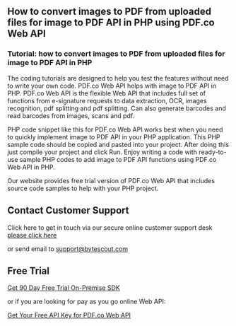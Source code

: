 ## How to convert images to PDF from uploaded files for image to PDF API in PHP using PDF.co Web API

### Tutorial: how to convert images to PDF from uploaded files for image to PDF API in PHP

The coding tutorials are designed to help you test the features without need to write your own code. PDF.co Web API helps with image to PDF API in PHP. PDF.co Web API is the flexible Web API that includes full set of functions from e-signature requests to data extraction, OCR, images recognition, pdf splitting and pdf splitting. Can also generate barcodes and read barcodes from images, scans and pdf.

PHP code snippet like this for PDF.co Web API works best when you need to quickly implement image to PDF API in your PHP application. This PHP sample code should be copied and pasted into your project. After doing this just compile your project and click Run. Enjoy writing a code with ready-to-use sample PHP codes to add image to PDF API functions using PDF.co Web API in PHP.

Our website provides free trial version of PDF.co Web API that includes source code samples to help with your PHP project.

## Contact Customer Support

Click here to get in touch via our secure online customer support desk [please click here](https://bytescout.zendesk.com/hc/en-us/requests/new?subject=PDF.co%20Web%20API%20Question)

or send email to [support@bytescout.com](mailto:support@bytescout.com?subject=PDF.co%20Web%20API%20Question) 

## Free Trial

[Get 90 Day Free Trial On-Premise SDK](https://bytescout.com/download/web-installer?utm_source=github-readme)

or if you are looking for pay as you go online Web API:

[Get Your Free API Key for PDF.co Web API](https://pdf.co/documentation/api?utm_source=github-readme)